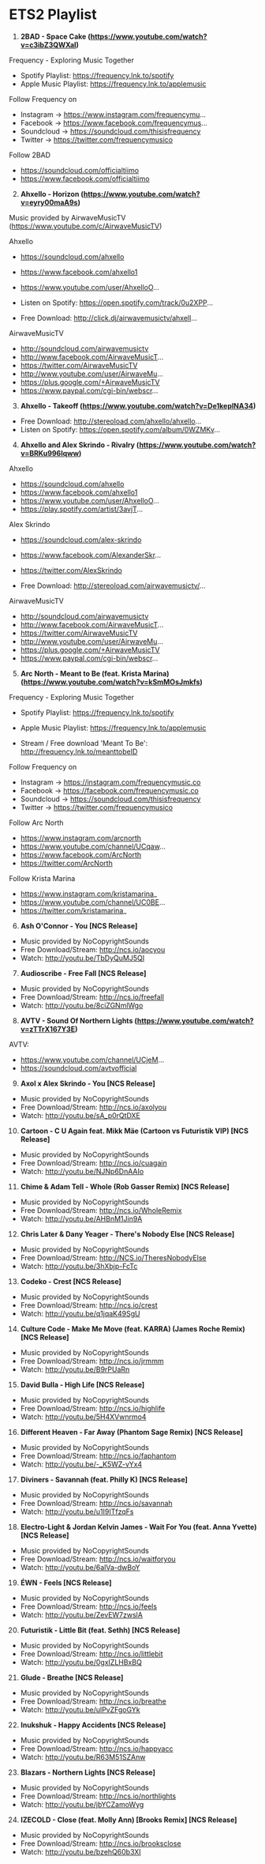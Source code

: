 # ETS2 Playlist
1. **2BAD - Space Cake (https://www.youtube.com/watch?v=c3ibZ3QWXaI)**

Frequency - Exploring Music Together
- Spotify Playlist: https://frequency.lnk.to/spotify
- Apple Music Playlist: https://frequency.lnk.to/applemusic

Follow Frequency on
- Instagram → https://www.instagram.com/frequencymu...
- Facebook → https://www.facebook.com/frequencymus...
- Soundcloud → https://soundcloud.com/thisisfrequency
- Twitter → https://twitter.com/frequencymusico

Follow 2BAD
- https://soundcloud.com/officialtiimo
- https://www.facebook.com/officialtiimo

2. **Ahxello - Horizon (https://www.youtube.com/watch?v=eyry00maA9s)**

Music provided by AirwaveMusicTV (https://www.youtube.com/c/AirwaveMusicTV)

Ahxello
- https://soundcloud.com/ahxello
- https://www.facebook.com/ahxello1
- https://www.youtube.com/user/AhxelloO...

- Listen on Spotify: https://open.spotify.com/track/0u2XPP...

- Free Download: http://click.dj/airwavemusictv/ahxell...

AirwaveMusicTV
- http://soundcloud.com/airwavemusictv
- http://www.facebook.com/AirwaveMusicT...
- https://twitter.com/AirwaveMusicTV
- http://www.youtube.com/user/AirwaveMu...
- https://plus.google.com/+AirwaveMusicTV
- https://www.paypal.com/cgi-bin/webscr...

3. **Ahxello - Takeoff (https://www.youtube.com/watch?v=De1keplNA34)**

- Free Download: http://stereoload.com/ahxello/ahxello...
- Listen on Spotify: https://open.spotify.com/album/0WZMKv...

4. **Ahxello and Alex Skrindo - Rivalry (https://www.youtube.com/watch?v=BRKu996lqww)**

Ahxello
- https://soundcloud.com/ahxello
- https://www.facebook.com/ahxello1
- https://www.youtube.com/user/AhxelloO...
- https://play.spotify.com/artist/3avjT...

Alex Skrindo
- https://soundcloud.com/alex-skrindo
- https://www.facebook.com/AlexanderSkr...
- https://twitter.com/AlexSkrindo

- Free Download: http://stereoload.com/airwavemusictv/...

AirwaveMusicTV
- http://soundcloud.com/airwavemusictv
- http://www.facebook.com/AirwaveMusicT...
- https://twitter.com/AirwaveMusicTV
- http://www.youtube.com/user/AirwaveMu...
- https://plus.google.com/+AirwaveMusicTV
- https://www.paypal.com/cgi-bin/webscr...

5. **Arc North - Meant to Be (feat. Krista Marina) (https://www.youtube.com/watch?v=kSmMOsJmkfs)**

Frequency - Exploring Music Together
- Spotify Playlist: https://frequency.lnk.to/spotify
- Apple Music Playlist: https://frequency.lnk.to/applemusic

- Stream / Free download 'Meant To Be': http://frequency.lnk.to/meanttobeID

Follow Frequency on
- Instagram → https://instagram.com/frequencymusic.co
- Facebook → https://facebook.com/frequencymusic.co
- Soundcloud → https://soundcloud.com/thisisfrequency
- Twitter → https://twitter.com/frequencymusico

Follow Arc North
- https://www.instagram.com/arcnorth
- https://www.youtube.com/channel/UCqaw...
- https://www.facebook.com/ArcNorth
- https://twitter.com/ArcNorth 

Follow Krista Marina
- https://www.instagram.com/kristamarina_
- https://www.youtube.com/channel/UC0BE...
- https://twitter.com/kristamarina_

6. **Ash O'Connor - You [NCS Release]**

- Music provided by NoCopyrightSounds
- Free Download/Stream: http://ncs.io/aocyou
- Watch: http://youtu.be/TbDyQuMJ5QI

7. **Audioscribe - Free Fall [NCS Release]**

- Music provided by NoCopyrightSounds
- Free Download/Stream: http://ncs.io/freefall
- Watch: http://youtu.be/8ciZGNmlWgo

8. **AVTV - Sound Of Northern Lights (https://www.youtube.com/watch?v=zTTrX167Y3E)**

AVTV:
- https://www.youtube.com/channel/UCjeM...
- https://soundcloud.com/avtvofficial

9. **Axol x Alex Skrindo - You [NCS Release]**

- Music provided by NoCopyrightSounds
- Free Download/Stream: http://ncs.io/axolyou
- Watch: http://youtu.be/sA_p0rQtDXE

10. **Cartoon - C U Again feat. Mikk Mäe (Cartoon vs Futuristik VIP) [NCS Release]**

- Music provided by NoCopyrightSounds
- Free Download/Stream: http://ncs.io/cuagain
- Watch: http://youtu.be/NJNp6DnAAIo

11. **Chime & Adam Tell - Whole (Rob Gasser Remix) [NCS Release]**

- Music provided by NoCopyrightSounds
- Free Download/Stream: http://ncs.io/WholeRemix
- Watch: http://youtu.be/AHBnM1Jin9A

12. **Chris Later & Dany Yeager - There's Nobody Else [NCS Release]**

- Music provided by NoCopyrightSounds
- Free Download/Stream: http://NCS.io/TheresNobodyElse
- Watch: http://youtu.be/3hXbjp-FcTc

13. **Codeko - Crest [NCS Release]**

- Music provided by NoCopyrightSounds
- Free Download/Stream: http://ncs.io/crest
- Watch: http://youtu.be/q1jqaK49SgU

14. **Culture Code - Make Me Move (feat. KARRA) (James Roche Remix) [NCS Release]**

- Music provided by NoCopyrightSounds
- Free Download/Stream: http://ncs.io/jrmmm
- Watch: http://youtu.be/B9rPUaRn

15. **David Bulla - High Life [NCS Release]**

- Music provided by NoCopyrightSounds
- Free Download/Stream: http://ncs.io/highlife
- Watch: http://youtu.be/5H4XVwnrmo4

16. **Different Heaven - Far Away (Phantom Sage Remix) [NCS Release]**

- Music provided by NoCopyrightSounds
- Free Download/Stream: http://ncs.io/faphantom
- Watch: http://youtu.be/-_K5WZ-vYx4

17. **Diviners - Savannah (feat. Philly K) [NCS Release]**

- Music provided by NoCopyrightSounds
- Free Download/Stream: http://ncs.io/savannah
- Watch: http://youtu.be/u1I9ITfzqFs

18. **Electro-Light & Jordan Kelvin James - Wait For You (feat. Anna Yvette) [NCS Release]**

- Music provided by NoCopyrightSounds
- Free Download/Stream: http://ncs.io/waitforyou
- Watch: http://youtu.be/6alVa-dwBoY

19. **ÉWN - Feels [NCS Release]**

- Music provided by NoCopyrightSounds
- Free Download/Stream: http://ncs.io/feels
- Watch: http://youtu.be/ZevEW7zwslA

20. **Futuristik - Little Bit (feat. Sethh) [NCS Release]**

- Music provided by NoCopyrightSounds
- Free Download/Stream: http://ncs.io/littlebit
- Watch: http://youtu.be/0gxIZLHBxBQ

21. **Glude - Breathe [NCS Release]**
- Music provided by NoCopyrightSounds
- Free Download/Stream: http://ncs.io/breathe
- Watch: http://youtu.be/ulPvZFgoGYk

22. **Inukshuk - Happy Accidents [NCS Release]**
- Music provided by NoCopyrightSounds
- Free Download/Stream: http://ncs.io/happyacc
- Watch: http://youtu.be/R63M51SZAnw

23. **Blazars - Northern Lights [NCS Release]**
- Music provided by NoCopyrightSounds
- Free Download/Stream: http://ncs.io/northlights
- Watch: http://youtu.be/jbYCZamoWyg

24. **IZECOLD - Close (feat. Molly Ann) [Brooks Remix] [NCS Release]**
- Music provided by NoCopyrightSounds
- Free Download/Stream: http://ncs.io/brooksclose
- Watch: http://youtu.be/bzehQ60b3XI
